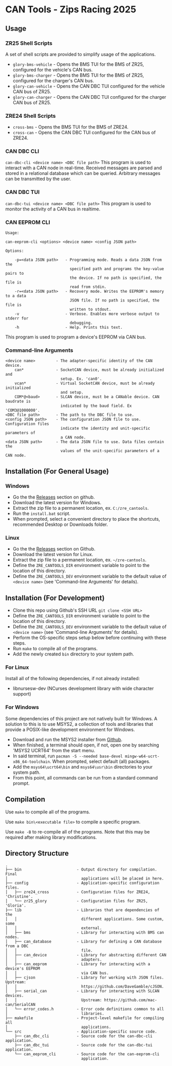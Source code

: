 # CAN Tools - Zips Racing 2025
## Usage
### ZR25 Shell Scripts
A set of shell scripts are provided to simplify usage of the applications.
 - ```glory-bms-vehicle``` - Opens the BMS TUI for the BMS of ZR25, configured for the vehicle's CAN bus.
 - ```glory-bms-charger``` - Opens the BMS TUI for the BMS of ZR25, configured for the charger's CAN bus.
 - ```glory-can-vehicle``` - Opens the CAN DBC TUI configured for the vehicle CAN bus of ZR25.
 - ```glory-can-charger``` - Opens the CAN DBC TUI configured for the charger CAN bus of ZR25.

### ZRE24 Shell Scripts
 - ```cross-bms``` - Opens the BMS TUI for the BMS of ZRE24.
 - ```cross-can``` - Opens the CAN DBC TUI configured for the CAN bus of ZRE24.

### CAN DBC CLI
```can-dbc-cli <device name> <DBC file path>```
This program is used to interact with a CAN node in real-time. Received messages are parsed and stored in a relational database which can be queried. Arbitrary messages can be transmitted by the user.

### CAN DBC TUI
```can-dbc-tui <device name> <DBC file path>```
This program is used to monitor the activity of a CAN bus in realtime.

### CAN EEPROM CLI
```
Usage:

can-eeprom-cli <options> <device name> <config JSON path>

Options:

    -p=<data JSON path>   - Programming mode. Reads a data JSON from the
                            specified path and programs the key-value pairs to
                            the device. If no path is specified, the file is
                            read from stdin.
    -r=<data JSON path>   - Recovery mode. Writes the EEPROM's memory to a data
                            JSON file. If no path is specified, the file is
                            written to stdout.
    -v                    - Verbose. Enables more verbose output to stderr for
                            debugging.
    -h                    - Help. Prints this text.
```

This program is used to program a device's EEPROM via CAN bus.

### Command-line Arguments
```
<device name>         - The adapter-specific identity of the CAN device.
    can*              - SocketCAN device, must be already initialized and
                        setup. Ex. 'can0'.
    vcan*             - Virtual SocketCAN device, must be already initialized
                        and setup.
    COM*@<baud>       - SLCAN device, must be a CANable device. CAN baudrate is
                        indicated by the baud field. Ex 'COM3@1000000'.
<DBC file path>       - The path to the DBC file to use.
<config JSON path>    - The configuration JSON file to use. Configuration files
                        indicate the identity and unit-specific parameters of
                        a CAN node.
<data JSON path>      - The data JSON file to use. Data files contain the
                        values of the unit-specific parameters of a CAN node.
```

## Installation (For General Usage)
### Windows
- Go the the [Releases](https://github.com/ZipsRacingElectric/CAN-Tools-2025/releases) section on github.
- Download the latest version for Windows.
- Extract the zip file to a permanent location, ex. ```C:/zre_cantools```.
- Run the ```install.bat``` script.
- When prompted, select a convenient directory to place the shortcuts, recommended Desktop or Downloads folder.

### Linux
- Go the the [Releases](https://github.com/ZipsRacingElectric/CAN-Tools-2025/releases) section on Github.
- Download the latest version for Linux.
- Extract the zip file to a permanent location, ex. ```~/zre-cantools```.
- Define the ```ZRE_CANTOOLS_DIR``` environment variable to point to the location of this directory.
- Define the ```ZRE_CANTOOLS_DEV``` environment variable to the default value of ```<device name>``` (see 'Command-line Arguments' for details).

## Installation (For Development)
- Clone this repo using Github's SSH URL ```git clone <SSH URL>```
- Define the ```ZRE_CANTOOLS_DIR``` environment variable to point to the location of this directory.
- Define the ```ZRE_CANTOOLS_DEV``` environment variable to the default value of ```<device name>``` (see 'Command-line Arguments' for details).
- Perform the OS-specific steps setup below before continuing with these steps.
- Run ```make``` to compile all of the programs.
- Add the newly created ```bin``` directory to your system path.

### For Linux
Install all of the following dependencies, if not already installed:
- libnursesw-dev (NCurses development library with wide character support)

### For Windows
Some dependencies of this project are not natively built for Windows. A solution to this is to use MSYS2, a collection of tools and libraries that provide a POSIX-like development environment for Windows.
- Download and run the MSYS2 installer from [Github](https://github.com/msys2/msys2-installer/releases/).
- When finished, a terminal should open, if not, open one by searching 'MSYS2 UCRT64' from the start menu.
- In said terminal, run ```pacman -S --needed base-devel mingw-w64-ucrt-x86_64-toolchain```. When prompted, select default (all) packages.
- Add the ```msys64\ucrt64\bin``` and ```msys64\usr\bin``` directories to your system path.
- From this point, all commands can be run from a standard command prompt.

## Compilation
Use ```make``` to compile all of the programs.

Use ```make bin\<executable file>``` to compile a specific program.

Use ```make -B``` to re-compile all of the programs. Note that this may be required after making library modifications.

## Directory Structure
```
.
├── bin                        - Output directory for compilation. Final
│                                applications will be placed in here.
├── config                     - Application-specific configuration files.
│   ├── zre24_cross            - Configuration files for ZRE24, 'Christine'.
│   └── zr25_glory             - Configuration files for ZR25, 'Gloria'.
├── lib                        - Libraries that are dependencies of the
│   │                            different applications. Some custom, some
│   │                            external.
│   ├── bms                    - Library for interacting with BMS can nodes.
│   ├── can_database           - Library for defining a CAN database from a DBC
│   │                            file.
│   ├── can_device             - Library for abstracting different CAN
│   │                            adapters.
│   ├── can_eeprom             - Library for interacting with a device's EEPROM
│   │                            via CAN bus.
│   ├── cjson                  - Library for working with JSON files. Upstream:
│   │                            https://github.com/DaveGamble/cJSON.
│   ├── serial_can             - Library for interacting with SLCAN devices.
│   │                            Upstream: https://github.com/mac-can/SerialCAN
│   └── error_codes.h          - Error code definitions common to all
│                                libraries.
├── makefile                   - Project-level makefile for compiling all
│                                applications.
└── src                        - Application-specific source code.
    ├── can_dbc_cli            - Source code for the can-dbc-cli application.
    ├── can_dbc_tui            - Source code for the can-dbc-tui application.
    └── can_eeprom_cli         - Source code for the can-eeprom-cli
                                 application.
```